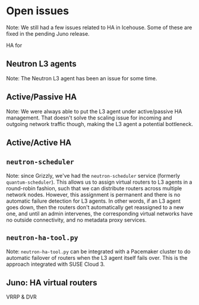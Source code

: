 # Open issues
Note: We still had a few issues related to HA in Icehouse. Some of
these are fixed in the pending Juno release.


HA for
## Neutron L3 agents
Note: The Neutron L3 agent has been an issue for some time.


## Active/Passive HA
Note: We were always able to put the L3 agent under active/passive HA
management. That doesn't solve the scaling issue for incoming and
outgoing network traffic though, making the L3 agent a potential
bottleneck.


## Active/Active HA


## `neutron-scheduler`
Note: since Grizzly, we've had the `neutron-scheduler` service
(formerly `quantum-scheduler`). This allows us to assign virtual
routers to L3 agents in a round-robin fashion, such that we can
distribute routers across multiple network nodes. However, this
assignment is permanent and there is no automatic failure detection
for L3 agents. In other words, if an L3 agent goes down, then the
routers don't automatically get reassigned to a new one, and until an
admin intervenes, the corresponding virtual networks have no outside
connectivity, and no metadata proxy services.


## `neutron-ha-tool.py`
Note: `neutron-ha-tool.py` can be integrated with a Pacemaker cluster
to do automatic failover of routers when the L3 agent itself fails
over. This is the approach integrated with SUSE Cloud 3.


## Juno: HA virtual routers
VRRP & DVR
